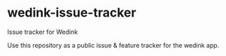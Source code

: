 # wedink-issue-tracker
Issue tracker for Wedink

Use this repository as a public issue & feature tracker for the wedink app.
